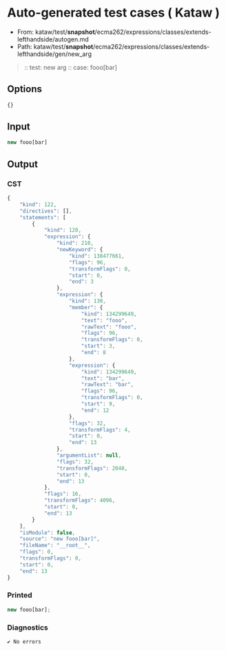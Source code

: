 # Auto-generated test cases ( Kataw )
- From: kataw/test/__snapshot__/ecma262/expressions/classes/extends-lefthandside/autogen.md
- Path: kataw/test/__snapshot__/ecma262/expressions/classes/extends-lefthandside/gen/new_arg
> :: test: new arg
> :: case: fooo[bar]
## Options

`````js
{}
`````
## Input

`````js
new fooo[bar]
`````
## Output

### CST

```javascript
{
    "kind": 122,
    "directives": [],
    "statements": [
        {
            "kind": 120,
            "expression": {
                "kind": 210,
                "newKeyword": {
                    "kind": 138477661,
                    "flags": 96,
                    "transformFlags": 0,
                    "start": 0,
                    "end": 3
                },
                "expression": {
                    "kind": 130,
                    "member": {
                        "kind": 134299649,
                        "text": "fooo",
                        "rawText": "fooo",
                        "flags": 96,
                        "transformFlags": 0,
                        "start": 3,
                        "end": 8
                    },
                    "expression": {
                        "kind": 134299649,
                        "text": "bar",
                        "rawText": "bar",
                        "flags": 96,
                        "transformFlags": 0,
                        "start": 9,
                        "end": 12
                    },
                    "flags": 32,
                    "transformFlags": 4,
                    "start": 0,
                    "end": 13
                },
                "argumentList": null,
                "flags": 32,
                "transformFlags": 2048,
                "start": 0,
                "end": 13
            },
            "flags": 16,
            "transformFlags": 4096,
            "start": 0,
            "end": 13
        }
    ],
    "isModule": false,
    "source": "new fooo[bar]",
    "fileName": "__root__",
    "flags": 0,
    "transformFlags": 0,
    "start": 0,
    "end": 13
}
```

### Printed

```javascript
new fooo[bar];
```

### Diagnostics

```javascript
✔ No errors
```


